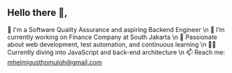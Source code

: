 ## Hello there 👋,

🎯 I'm a Software Quality Assurance and aspiring Backend Engineer \n
🔭 I’m currently working on Finance Company at South Jakarta \n
🧠 Passionate about web development, test automation, and continuous learning \n
🏊‍♂️ Currently diving into JavaScript and back-end architecture \n
📫 Reach me: mhelmigusthomuloh@gmail.com

<!--
**mhelmiii/mhelmiii** is a ✨ _special_ ✨ repository because its `README.md` (this file) appears on your GitHub profile.

Here are some ideas to get you started:

🔭 I’m currently working on Finance Company at South Jakarta
🎯 I'm a Software Quality Assurance and aspiring Backend Developer  
🧠 Passionate about clean code, test automation, and continuous learning  
🚀 Currently diving into Java, JavaScript, and back-end architecture  
📦 Portfolio: [herumi.dev](https://herumi.dev)  
📫 Reach me: herumi@example.com  
-->
